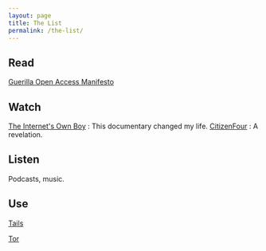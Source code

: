 ```yaml
---
layout: page
title: The List
permalink: /the-list/
---
```


## Read

[Guerilla Open Access Manifesto](https://archive.org/stream/GuerillaOpenAccessManifesto/Goamjuly2008_djvu.txt)


## Watch

[The Internet's Own Boy](https://www.youtube.com/watch?v=vXr-2hwTk58)
: This documentary changed my life.
[CitizenFour](https://citizenfourfilm.com/)
: A revelation.

## Listen
Podcasts, music.

## Use

[Tails](https://tails.boum.org/)

[Tor](https://www.torproject.org)
